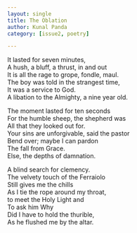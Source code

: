 ```yaml
---
layout: single
title: The Oblation
author: Kunal Panda
category: [issue2, poetry]

---
```



It lasted for seven minutes,
<br>A hush, a bluff, a thrust, in and out
<br>It is all the rage to grope, fondle, maul.
<br>The boy was told in the strangest time,
<br>It was a service to God.
<br>A libation to the Almighty, a nine year old.
 
The moment lasted for ten seconds
<br>For the humble sheep, the shepherd was 
<br>All that they looked out for.
<br>Your sins are unforgivable, said the pastor
<br>Bend over; maybe I can pardon 
<br>The fall from Grace.
<br>Else, the depths of damnation.
 
A blind search for clemency.
<br>The velvety touch of the Ferraiolo
<br>Still gives me the chills 
<br>As I tie the rope around my throat,
<br>to meet the Holy Light and
<br>To ask him Why
<br>Did I have to hold the thurible,
<br>As he flushed me by the altar.

